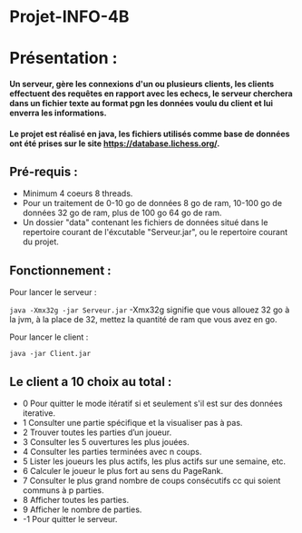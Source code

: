 # Projet-INFO-4B

# Présentation :


#### Un serveur, gère les connexions d'un ou plusieurs clients, les clients effectuent des requêtes en rapport avec les echecs, le serveur cherchera dans un fichier texte au format pgn les données voulu du client et lui enverra les informations.

#### Le projet est réalisé en java, les fichiers utilisés comme base de données ont été prises sur le site https://database.lichess.org/.

## Pré-requis :

- Minimum 4 coeurs 8 threads.
- Pour un traitement de 0-10 go de données 8 go de ram, 10-100 go de données 32 go de ram, plus de 100 go 64 go de ram.
- Un dossier "data" contenant les fichiers de données situé dans le repertoire courant de l'éxcutable "Serveur.jar", ou le repertoire courant du projet.

## Fonctionnement :
Pour lancer le serveur :

`
java -Xmx32g -jar Serveur.jar
`
-Xmx32g signifie que vous allouez 32 go à la jvm, à la place de 32, mettez la quantité de ram que vous avez en go.

Pour lancer le client :

`
java -jar Client.jar
`

## Le client a 10 choix au total :

- 0 Pour quitter le mode itératif si et seulement s'il est sur des données iterative.
- 1 Consulter une partie spécifique et la visualiser pas à pas.
- 2 Trouver toutes les parties d’un joueur.
- 3 Consulter les 5 ouvertures les plus jouées.
- 4 Consulter les parties terminées avec n coups.
- 5 Lister les joueurs les plus actifs, les plus actifs sur une semaine, etc.
- 6 Calculer le joueur le plus fort au sens du PageRank.
- 7 Consulter le plus grand nombre de coups consécutifs cc qui soient communs à p parties.
- 8 Afficher toutes les parties.
- 9 Afficher le nombre de parties.
- -1 Pour quitter le serveur.
